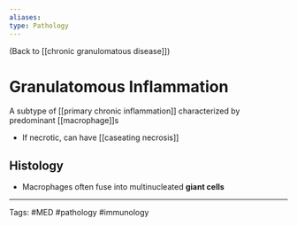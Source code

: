 ```yaml
---
aliases: 
type: Pathology
---
```


(Back to [[chronic granulomatous disease]])

# Granulatomous Inflammation

A subtype of [[primary chronic inflammation]] characterized by predominant [[macrophage]]s
- If necrotic, can have [[caseating necrosis]]
## Histology
- Macrophages often fuse into multinucleated **giant cells**

---
Tags: #MED #pathology #immunology 